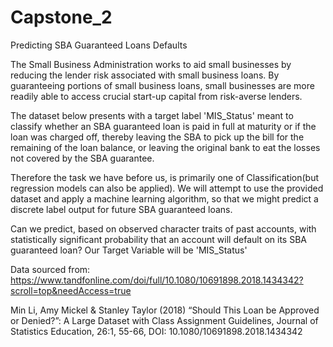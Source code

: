 # Capstone_2
Predicting SBA Guaranteed Loans Defaults

The Small Business Administration works to aid small businesses by reducing the lender risk associated with small business loans. By guaranteeing portions of small business loans, small businesses are more readily able to access crucial start-up capital from risk-averse lenders.

The dataset below presents with a target label 'MIS_Status' meant to classify whether an SBA guaranteed loan is paid in full at maturity or if the loan was charged off, thereby leaving the SBA to pick up the bill for the remaining of the loan balance, or leaving the original bank to eat the losses not covered by the SBA guarantee.

Therefore the task we have before us, is primarily one of Classification(but regression models can also be applied). We will attempt to use the provided dataset and apply a machine learning algorithm, so that we might predict a discrete label output for future SBA guaranteed loans.

Can we predict, based on observed character traits of past accounts, with statistically significant probability that an account will default on its SBA guaranteed loan? Our Target Variable will be 'MIS_Status'

Data sourced from: https://www.tandfonline.com/doi/full/10.1080/10691898.2018.1434342?scroll=top&needAccess=true

Min Li, Amy Mickel & Stanley Taylor (2018) “Should This Loan be Approved or Denied?”: A Large Dataset with Class Assignment Guidelines, Journal of Statistics Education, 26:1, 55-66, DOI: 10.1080/10691898.2018.1434342
